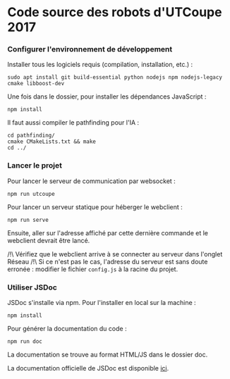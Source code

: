 Code source des robots d'UTCoupe 2017
=======

### Configurer l'environnement de développement

Installer tous les logiciels requis (compilation, installation, etc.) :
```
sudo apt install git build-essential python nodejs npm nodejs-legacy cmake libboost-dev
```

Une fois dans le dossier, pour installer les dépendances JavaScript :
```
npm install
```

Il faut aussi compiler le pathfinding pour l'IA :
```
cd pathfinding/
cmake CMakeLists.txt && make
cd ../
```

### Lancer le projet

Pour lancer le serveur de communication par websocket :
```
npm run utcoupe
```

Pour lancer un serveur statique pour héberger le webclient :
```
npm run serve
```

Ensuite, aller sur l'adresse affiché par cette dernière commande et le webclient devrait être lancé.

/!\ Vérifiez que le webclient arrive à se connecter au serveur dans l'onglet Réseau /!\ Si ce n'est pas le cas, l'adresse du serveur est sans doute erronée : modifier le fichier `config.js` à la racine du projet.

### Utiliser JSDoc

JSDoc s'installe via npm.
Pour l'installer en local sur la machine :
```
npm install
```

Pour générer la documentation du code :
```
npm run doc
```

La documentation se trouve au format HTML/JS dans le dossier doc.

La documentation officielle de JSDoc est disponible [ici](http://usejsdoc.org).
